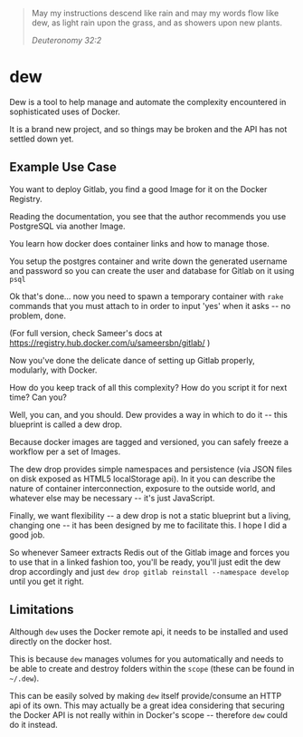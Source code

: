 > May my instructions descend like rain and may my words flow like dew, as light rain upon the grass, and as showers upon new plants.
>
> *Deuteronomy 32:2*

# dew

Dew is a tool to help manage and automate the complexity encountered in sophisticated uses of Docker.

It is a brand new project, and so things may be broken and the API has not settled down yet.

## Example Use Case

You want to deploy Gitlab, you find a good Image for it on the Docker Registry.

Reading the documentation, you see that the author recommends you use PostgreSQL via another Image.

You learn how docker does container links and how to manage those.

You setup the postgres container and write down the generated username and password so you can create the user and database for Gitlab on it using `psql` 

Ok that's done... now you need to spawn a temporary container with `rake` commands that you must attach to in order to input 'yes' when it asks -- no problem, done.

(For full version, check Sameer's docs at https://registry.hub.docker.com/u/sameersbn/gitlab/ )

Now you've done the delicate dance of setting up Gitlab properly, modularly, with Docker.

How do you keep track of all this complexity? How do you script it for next time? Can you?

Well, you can, and you should. Dew provides a way in which to do it -- this blueprint is called a dew drop.

Because docker images are tagged and versioned, you can safely freeze a workflow per a set of Images.

The dew drop provides simple namespaces and persistence (via JSON files on disk exposed as HTML5 localStorage api). In it you can describe the nature of container interconnection, exposure to the outside world, and whatever else may be necessary -- it's just JavaScript.

Finally, we want flexibility -- a dew drop is not a static blueprint but a living, changing one -- it has been designed by me to facilitate this. I hope I did a good job.

So whenever Sameer extracts Redis out of the Gitlab image and forces you to use that in a linked fashion too, you'll be ready, you'll just edit the dew drop accordingly and just `dew drop gitlab reinstall --namespace develop` until you get it right.

## Limitations

Although `dew` uses the Docker remote api, it needs to be installed and used directly on the docker host.

This is because `dew` manages volumes for you automatically and needs to be able to create and destroy folders within the `scope` (these can be found in `~/.dew`).

This can be easily solved by making `dew` itself provide/consume an HTTP api of its own. This may actually be a great idea considering that securing the Docker API is not really within in Docker's scope -- therefore `dew` could do it instead.
